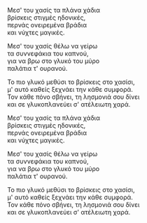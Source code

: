 Μεσ' του χασίς τα πλάνα χάδια<br>
βρίσκεις στιγμές ηδονικές,<br>
περνάς ονειρεμένα βράδια<br>
και νύχτες μαγικές.

Μεσ' του χασίς θέλω να γείρω<br>
τα συννεφάκια του καπνού,<br>
για να βρω στο γλυκό του μύρο<br>
παλάτια τ' ουρανού.

Το πιο γλυκό μεθύσι το βρίσκεις στο χασίσι,<br>
μ' αυτό καθείς ξεχνάει την κάθε συμφορά.<br>
Τον κάθε πόνο σβήνει, τη λησμονιά σου δίνει<br>
και σε γλυκοπλανεύει σ' ατέλειωτη χαρά.

Μεσ' του χασίς τα πλάνα χάδια<br>
βρίσκεις στιγμές ηδονικές,<br>
περνάς ονειρεμένα βράδια<br>
και νύχτες μαγικές.

Μεσ' του χασίς θέλω να γείρω<br>
τα συννεφάκια του καπνού,<br>
για να βρω στο γλυκό του μύρο<br>
παλάτια τ' ουρανού.

Το πιο γλυκό μεθύσι το βρίσκεις στο χασίσι,<br>
μ' αυτό καθείς ξεχνάει την κάθε συμφορά.<br>
Τον κάθε πόνο σβήνει, τη λησμονιά σου δίνει<br>
και σε γλυκοπλανεύει σ' ατέλειωτη χαρά.
